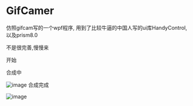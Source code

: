 # GifCamer

仿照gifcam写的一个wpf程序,
用到了比较牛逼的中国人写的ui库HandyControl,
以及prism8.0

不是很完善,慢慢来

开始


合成中

![image](https://user-images.githubusercontent.com/12027638/160228824-364bfad9-2e8e-492e-b9da-6f08131fe7c6.png)
合成完成

![image](https://user-images.githubusercontent.com/12027638/160228793-db0f6908-87de-4d4a-afa4-f39cf6ff0fa8.png)

